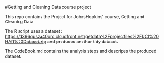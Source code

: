 #Getting and Cleaning Data course project
 
 This repo contains the Project for JohnsHopkins' course, Getting and Cleaning Data
 
 The R script uses a dataset : https://d396qusza40orc.cloudfront.net/getdata%2Fprojectfiles%2FUCI%20HAR%20Dataset.zip
 and produces another tidy dataset.
 
 The CodeBook.md contains the analysis steps and descripes the produced dataset.
 
